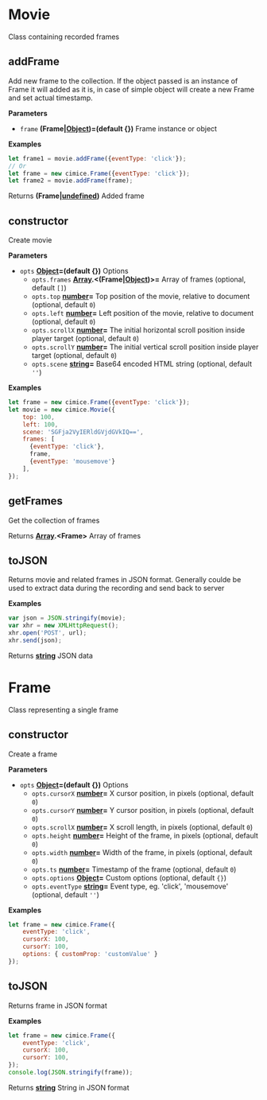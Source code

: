 # Movie

Class containing recorded frames

## addFrame

Add new frame to the collection. If the object passed is an instance of Frame
it will added as it is, in case of simple object will create a new Frame
and set actual timestamp.

**Parameters**

-   `frame` **(Frame|[Object](https://developer.mozilla.org/en-US/docs/Web/JavaScript/Reference/Global_Objects/Object))=(default {})** Frame instance or object

**Examples**

```javascript
let frame1 = movie.addFrame({eventType: 'click'});
// Or
let frame = new cimice.Frame({eventType: 'click'});
let frame2 = movie.addFrame(frame);
```

Returns **(Frame|[undefined](https://developer.mozilla.org/en-US/docs/Web/JavaScript/Reference/Global_Objects/undefined))** Added frame

## constructor

Create movie

**Parameters**

-   `opts` **[Object](https://developer.mozilla.org/en-US/docs/Web/JavaScript/Reference/Global_Objects/Object)=(default {})** Options
    -   `opts.frames` **[Array](https://developer.mozilla.org/en-US/docs/Web/JavaScript/Reference/Global_Objects/Array).&lt;(Frame|[Object](https://developer.mozilla.org/en-US/docs/Web/JavaScript/Reference/Global_Objects/Object))>=** Array of frames (optional, default `[]`)
    -   `opts.top` **[number](https://developer.mozilla.org/en-US/docs/Web/JavaScript/Reference/Global_Objects/Number)=** Top position of the movie, relative to document (optional, default `0`)
    -   `opts.left` **[number](https://developer.mozilla.org/en-US/docs/Web/JavaScript/Reference/Global_Objects/Number)=** Left position of the movie, relative to document (optional, default `0`)
    -   `opts.scrollX` **[number](https://developer.mozilla.org/en-US/docs/Web/JavaScript/Reference/Global_Objects/Number)=** The initial horizontal scroll position inside player target (optional, default `0`)
    -   `opts.scrollY` **[number](https://developer.mozilla.org/en-US/docs/Web/JavaScript/Reference/Global_Objects/Number)=** The initial vertical scroll position inside player target (optional, default `0`)
    -   `opts.scene` **[string](https://developer.mozilla.org/en-US/docs/Web/JavaScript/Reference/Global_Objects/String)=** Base64 encoded HTML string (optional, default `''`)

**Examples**

```javascript
let frame = new cimice.Frame({eventType: 'click'});
let movie = new cimice.Movie({
    top: 100,
    left: 100,
    scene: 'SGFja2VyIERldGVjdGVkIQ==',
    frames: [
      {eventType: 'click'},
      frame,
      {eventType: 'mousemove'}
    ],
});
```

## getFrames

Get the collection of frames

Returns **[Array](https://developer.mozilla.org/en-US/docs/Web/JavaScript/Reference/Global_Objects/Array).&lt;Frame>** Array of frames

## toJSON

Returns movie and related frames in JSON format. Generally coulde be used to extract data
during the recording and send back to server

**Examples**

```javascript
var json = JSON.stringify(movie);
var xhr = new XMLHttpRequest();
xhr.open('POST', url);
xhr.send(json);
```

Returns **[string](https://developer.mozilla.org/en-US/docs/Web/JavaScript/Reference/Global_Objects/String)** JSON data

# Frame

Class representing a single frame

## constructor

Create a frame

**Parameters**

-   `opts` **[Object](https://developer.mozilla.org/en-US/docs/Web/JavaScript/Reference/Global_Objects/Object)=(default {})** Options
    -   `opts.cursorX` **[number](https://developer.mozilla.org/en-US/docs/Web/JavaScript/Reference/Global_Objects/Number)=** X cursor position, in pixels (optional, default `0`)
    -   `opts.cursorY` **[number](https://developer.mozilla.org/en-US/docs/Web/JavaScript/Reference/Global_Objects/Number)=** Y cursor position, in pixels (optional, default `0`)
    -   `opts.scrollX` **[number](https://developer.mozilla.org/en-US/docs/Web/JavaScript/Reference/Global_Objects/Number)=** X scroll length, in pixels (optional, default `0`)
    -   `opts.height` **[number](https://developer.mozilla.org/en-US/docs/Web/JavaScript/Reference/Global_Objects/Number)=** Height of the frame, in pixels (optional, default `0`)
    -   `opts.width` **[number](https://developer.mozilla.org/en-US/docs/Web/JavaScript/Reference/Global_Objects/Number)=** Width of the frame, in pixels (optional, default `0`)
    -   `opts.ts` **[number](https://developer.mozilla.org/en-US/docs/Web/JavaScript/Reference/Global_Objects/Number)=** Timestamp of the frame (optional, default `0`)
    -   `opts.options` **[Object](https://developer.mozilla.org/en-US/docs/Web/JavaScript/Reference/Global_Objects/Object)=** Custom options (optional, default `{}`)
    -   `opts.eventType` **[string](https://developer.mozilla.org/en-US/docs/Web/JavaScript/Reference/Global_Objects/String)=** Event type, eg. 'click', 'mousemove' (optional, default `''`)

**Examples**

```javascript
let frame = new cimice.Frame({
    eventType: 'click',
    cursorX: 100,
    cursorY: 100,
    options: { customProp: 'customValue' }
});
```

## toJSON

Returns frame in JSON format

**Examples**

```javascript
let frame = new cimice.Frame({
    eventType: 'click',
    cursorX: 100,
    cursorY: 100,
});
console.log(JSON.stringify(frame));
```

Returns **[string](https://developer.mozilla.org/en-US/docs/Web/JavaScript/Reference/Global_Objects/String)** String in JSON format
